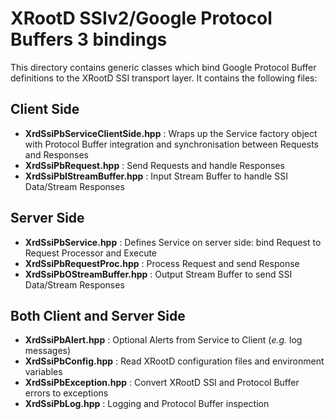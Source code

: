 # XRootD SSIv2/Google Protocol Buffers 3 bindings

This directory contains generic classes which bind Google Protocol Buffer definitions to the
XRootD SSI transport layer. It contains the following files:

## Client Side

* **XrdSsiPbServiceClientSide.hpp** : Wraps up the Service factory object with Protocol Buffer integration
  and synchronisation between Requests and Responses
* **XrdSsiPbRequest.hpp** : Send Requests and handle Responses
* **XrdSsiPbIStreamBuffer.hpp** : Input Stream Buffer to handle SSI Data/Stream Responses

## Server Side

* **XrdSsiPbService.hpp** : Defines Service on server side: bind Request to Request Processor and Execute
* **XrdSsiPbRequestProc.hpp** : Process Request and send Response
* **XrdSsiPbOStreamBuffer.hpp** : Output Stream Buffer to send SSI Data/Stream Responses

## Both Client and Server Side

* **XrdSsiPbAlert.hpp** : Optional Alerts from Service to Client (_e.g._ log messages) 
* **XrdSsiPbConfig.hpp** : Read XRootD configuration files and environment variables
* **XrdSsiPbException.hpp** : Convert XRootD SSI and Protocol Buffer errors to exceptions
* **XrdSsiPbLog.hpp** : Logging and Protocol Buffer inspection
